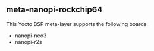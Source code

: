 meta-nanopi-rockchip64
----

This Yocto BSP meta-layer supports the following boards:

* nanopi-neo3
* nanopi-r2s


